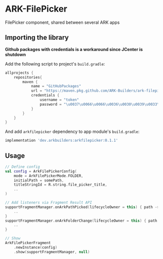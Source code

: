 # ARK-FilePicker
FilePicker component, shared between several ARK apps

## Importing the library
**Github packages with credentials is a workaround since JCenter is shutdown**

Add the following script to project's `build.gradle`:

```groovy
allprojects {
    repositories{
        maven {
            name = "GitHubPackages"
            url = "https://maven.pkg.github.com/ARK-Builders/ark-filepicker"
            credentials {
                username = "token"
                password = "\u0037\u0066\u0066\u0036\u0030\u0039\u0033\u0066\u0032\u0037\u0033\u0036\u0033\u0037\u0064\u0036\u0037\u0066\u0038\u0030\u0034\u0039\u0062\u0030\u0039\u0038\u0039\u0038\u0066\u0034\u0066\u0034\u0031\u0064\u0062\u0033\u0064\u0033\u0038\u0065"
            }
        }
    }
}
```

And add `arkfilepicker` dependency to app module's `build.gradle`:
```groovy
implementation 'dev.arkbuilders:arkfilepicker:0.1.1'
```

## Usage

```kotlin
// Define config
val config = ArkFilePickerConfig(
    mode = ArkFilePickerMode.FOLDER,
    initialPath = somePath,
    titleStringId = R.string.file_picker_title,
    ..
)

// Add listeners via Fragment Result API
supportFragmentManager.onArkPathPicked(lifecycleOwner = this) { path ->
    ..
}
supportFragmentManager.onArkFolderChange(lifecycleOwner = this) { path ->
    ..
}

// Show
ArkFilePickerFragment
    .newInstance(config)
    .show(supportFragmentManager, null)
```
